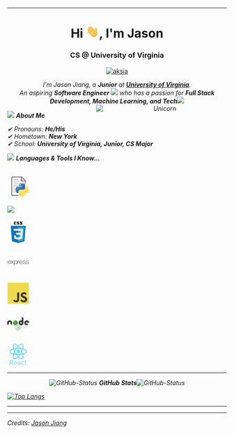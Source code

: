 
<hr>

<h1 align="center">Hi <img src="https://raw.githubusercontent.com/ABSphreak/ABSphreak/master/gifs/Hi.gif" width="30px">, I'm Jason</h1>
<h3 align="center"> CS @ University of Virginia</h3>

<p align="center">
<a href="https://www.linkedin.com/in/jasonjiang9142/" target="blank"><img align="center" src="https://cdn.jsdelivr.net/npm/simple-icons@3.0.1/icons/linkedin.svg" alt="aksia" height="30" width="40" /></a>
</p>



<p align="center">
  <em>
    I'm Jason Jiang, a <b>Junior</b> at <a href="https://www.bu.edu/cs/"> <b>University of Virginia</b></a>. <br>
    An aspiring <b>Software Engineer</b> <img src="https://github.com/TheDudeThatCode/TheDudeThatCode/blob/master/Assets/Developer.gif" width="30px"> who has a passion for <b>Full Stack Development, Machine Learning, and Tech</b><img src="https://github.com/TheDudeThatCode/TheDudeThatCode/blob/master/Assets/Designer.gif" width="36px"><br>


<img align="right" width=300px alt="Unicorn" src="https://media.giphy.com/media/3ohs4BSacFKI7A717y/giphy.gif" />

<img src="https://media.giphy.com/media/ObNTw8Uzwy6KQ/giphy.gif" width="30px">&nbsp;***About Me***

✔ Pronouns: ***He/His***<br>
✔ Hometown: ***New York*** <br>
✔ School: ***University of Virginia, Junior, CS Major*** <br>
 

<img src="https://media.giphy.com/media/ObNTw8Uzwy6KQ/giphy.gif" width="30px">&nbsp;***Languages & Tools I Know...***
<p align="left">
  

  <code> <img height="50" src="https://github.com/python/cpython/blob/main/PC/icons/py.png"> </code>
  <code> <img height="50" src="https://camo.githubusercontent.com/651195b8c66a9dd22316e672992077dbcecea4ca904b45a6681558ebc0ecc517/68747470733a2f2f75706c6f61642e77696b696d656469612e6f72672f77696b6970656469612f656e2f7468756d622f332f33302f4a6176615f70726f6772616d6d696e675f6c616e67756167655f6c6f676f2e7376672f33303070782d4a6176615f70726f6772616d6d696e675f6c616e67756167655f6c6f676f2e7376672e706e67"> </code>
  <code> <img height="50" src="https://raw.githubusercontent.com/devicons/devicon/master/icons/css3/css3-original-wordmark.svg"> </code>
  <code> <img height="50" src="https://raw.githubusercontent.com/devicons/devicon/master/icons/express/express-original-wordmark.svg"> </code>
  <code> <img height="50" src="https://raw.githubusercontent.com/devicons/devicon/master/icons/javascript/javascript-original.svg"> </code>
  <code> <img height="50" src="https://raw.githubusercontent.com/devicons/devicon/master/icons/nodejs/nodejs-original-wordmark.svg"> </code>
  <code> <img height="50" src="https://raw.githubusercontent.com/devicons/devicon/master/icons/react/react-original-wordmark.svg"> </code>
  <hr>
  <p align="center">
 <img src="https://media.giphy.com/media/8UHRm5oY4k4FDxq5QG/giphy.gif" width="30px" alt="GitHub-Status"/>&nbsp;<i><b>GitHub Stats</b></i><img src="https://media.giphy.com/media/8UHRm5oY4k4FDxq5QG/giphy.gif" width="30px" alt="GitHub-Status"/></p>
 
[![Top Langs](https://github-readme-stats.vercel.app/api/top-langs/?username=jasonjiang9142&layout=pie)](https://github.com/jasonjiang9142/github-readme-stats)

<hr>

-----
Credits: [Jason Jiang](https://github.com/jasonjiang9142)
